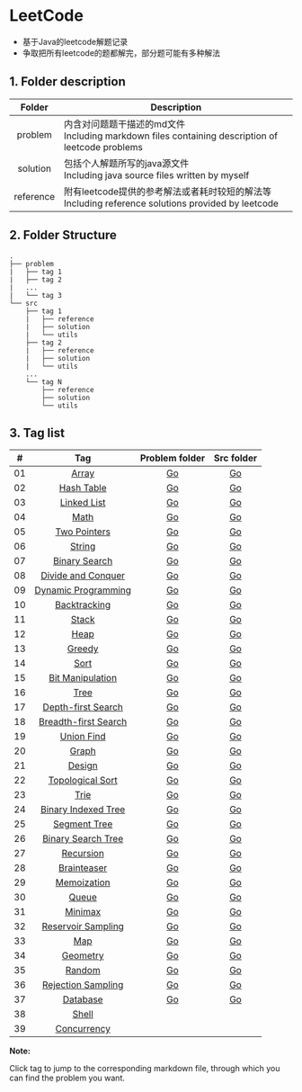 # LeetCode

* 基于Java的leetcode解题记录
* 争取把所有leetcode的题都解完，部分题可能有多种解法

## 1. Folder description  

| Folder |	Description |
| :--: | ---- |
| problem |	内含对问题题干描述的md文件  <br>Including markdown files containing description of leetcode problems |
| solution |	包括个人解题所写的java源文件  <br>Including java source files written by myself |
| reference | 附有leetcode提供的参考解法或者耗时较短的解法等  <br>Including reference solutions provided by leetcode |

## 2. Folder Structure

```
.
├── problem
|   ├── tag 1
|   ├── tag 2
|   ...
|   └── tag 3
└── src
    ├── tag 1
    |   ├── reference
    |   ├── solution
    |   └── utils
    ├── tag 2
    |   ├── reference
    |   ├── solution
    |   └── utils
    ...
    └── tag N
        ├── reference
        ├── solution
        └── utils
```


## 3. Tag list  


| # | Tag | Problem folder | Src folder |
| :----: | :----: | :----: | :----: |
| 01 | [Array](https://github.com/Apollo4634/LeetCode/tree/master/problem/array/array.md) | [Go](https://github.com/Apollo4634/LeetCode/tree/master/problem/array) | [Go](https://github.com/Apollo4634/LeetCode/tree/master/src/array) |
| 02 | [Hash Table](https://github.com/Apollo4634/LeetCode/tree/master/problem/hash_table/hash_table.md) | [Go](https://github.com/Apollo4634/LeetCode/tree/master/problem/hash_table) | [Go](https://github.com/Apollo4634/LeetCode/tree/master/src/hash_table) |
| 03 | [Linked List](https://github.com/Apollo4634/LeetCode/tree/master/problem/linked_list/linked_list.md) | [Go](https://github.com/Apollo4634/LeetCode/tree/master/problem/linked_list) | [Go](https://github.com/Apollo4634/LeetCode/tree/master/src/linked_list) |
| 04 | [Math](https://github.com/Apollo4634/LeetCode/tree/master/problem/math/math.md) | [Go](https://github.com/Apollo4634/LeetCode/tree/master/problem/math) | [Go](https://github.com/Apollo4634/LeetCode/tree/master/src/math) |
| 05 | [Two Pointers](https://github.com/Apollo4634/LeetCode/tree/master/problem/two_pointers/two_pointers.md) |[Go](https://github.com/Apollo4634/LeetCode/tree/master/problem/two_pointers)|[Go](https://github.com/Apollo4634/LeetCode/tree/master/src/two_pointers)|
| 06 | [String](https://github.com/Apollo4634/LeetCode/tree/master/problem/string/string.md) |[Go](https://github.com/Apollo4634/LeetCode/tree/master/problem/string)|[Go](https://github.com/Apollo4634/LeetCode/tree/master/src/string)|
| 07 | [Binary Search](https://github.com/Apollo4634/LeetCode/tree/master/problem/binary_search/binary_search.md) |[Go](https://github.com/Apollo4634/LeetCode/tree/master/problem/binary_search)|[Go](https://github.com/Apollo4634/LeetCode/tree/master/src/binary_search)|
| 08 | [Divide and Conquer](https://github.com/Apollo4634/LeetCode/tree/master/problem/divide_and_conquer/divide_and_conquer.md) |[Go](https://github.com/Apollo4634/LeetCode/tree/master/problem/divide_and_conquer)|[Go](https://github.com/Apollo4634/LeetCode/tree/master/src/divide_and_conquer)|
| 09 | [Dynamic Programming](https://github.com/Apollo4634/LeetCode/tree/master/problem/dynamic_programming/dynamic_programming.md) |[Go](https://github.com/Apollo4634/LeetCode/tree/master/problem/dynamic_programming)|[Go](https://github.com/Apollo4634/LeetCode/tree/master/src/dynamic_programming)|
| 10 | [Backtracking](https://github.com/Apollo4634/LeetCode/tree/master/problem/backtracking/backtracking.md) |[Go](https://github.com/Apollo4634/LeetCode/tree/master/problem/backtracking)|[Go](https://github.com/Apollo4634/LeetCode/tree/master/src/backtracking)|
| 11 | [Stack](https://github.com/Apollo4634/LeetCode/tree/master/problem/stack/stack.md) |[Go](https://github.com/Apollo4634/LeetCode/tree/master/problem/stack)|[Go](https://github.com/Apollo4634/LeetCode/tree/master/src/stack)|
| 12 | [Heap](https://github.com/Apollo4634/LeetCode/tree/master/problem/heap/heap.md) |[Go](https://github.com/Apollo4634/LeetCode/tree/master/problem/heap)|[Go](https://github.com/Apollo4634/LeetCode/tree/master/src/heap)|
| 13 | [Greedy](https://github.com/Apollo4634/LeetCode/tree/master/problem/greedy/greedy.md) |[Go](https://github.com/Apollo4634/LeetCode/tree/master/problem/greedy)|[Go](https://github.com/Apollo4634/LeetCode/tree/master/src/greedy)|
| 14 | [Sort](https://github.com/Apollo4634/LeetCode/tree/master/problem/sort/sort.md) |[Go](https://github.com/Apollo4634/LeetCode/tree/master/problem/sort)|[Go](https://github.com/Apollo4634/LeetCode/tree/master/src/sort)|
| 15 | [Bit Manipulation](https://github.com/Apollo4634/LeetCode/tree/master/problem/bit_manipulation/bit_manipulation.md) |[Go](https://github.com/Apollo4634/LeetCode/tree/master/problem/bit_manipulation)|[Go](https://github.com/Apollo4634/LeetCode/tree/master/src/bit_manipulation)|
| 16 | [Tree](https://github.com/Apollo4634/LeetCode/tree/master/problem/tree/tree.md) |[Go](https://github.com/Apollo4634/LeetCode/tree/master/problem/tree)|[Go](https://github.com/Apollo4634/LeetCode/tree/master/src/tree)|
| 17 | [Depth-first Search](https://github.com/Apollo4634/LeetCode/tree/master/problem/depth_first_search/depth_first_search.md) |[Go](https://github.com/Apollo4634/LeetCode/tree/master/problem/depth_first_search)|[Go](https://github.com/Apollo4634/LeetCode/tree/master/src/depth_first_search)|
| 18 | [Breadth-first Search](https://github.com/Apollo4634/LeetCode/tree/master/problem/breadth_first_search/breadth_first_search.md) |[Go](https://github.com/Apollo4634/LeetCode/tree/master/problem/breadth_first_search)|[Go](https://github.com/Apollo4634/LeetCode/tree/master/src/breadth_first_search)|
| 19 | [Union Find](https://github.com/Apollo4634/LeetCode/tree/master/problem/union_find/union_find.md) |[Go](https://github.com/Apollo4634/LeetCode/tree/master/problem/union_find)|[Go](https://github.com/Apollo4634/LeetCode/tree/master/src/union_find)|
| 20 | [Graph](https://github.com/Apollo4634/LeetCode/tree/master/problem/graph/graph.md) |[Go](https://github.com/Apollo4634/LeetCode/tree/master/problem/graph)|[Go](https://github.com/Apollo4634/LeetCode/tree/master/src/graph)|
| 21 | [Design](https://github.com/Apollo4634/LeetCode/tree/master/problem/design/design.md) |[Go](https://github.com/Apollo4634/LeetCode/tree/master/problem/design)|[Go](https://github.com/Apollo4634/LeetCode/tree/master/src/design)|
| 22 | [Topological Sort](https://github.com/Apollo4634/LeetCode/tree/master/problem/topological_sort/topological_sort.md) |[Go](https://github.com/Apollo4634/LeetCode/tree/master/problem/topological_sort)|[Go](https://github.com/Apollo4634/LeetCode/tree/master/src/topological_sort)|
| 23 | [Trie](https://github.com/Apollo4634/LeetCode/tree/master/problem/trie/trie.md) |[Go](https://github.com/Apollo4634/LeetCode/tree/reference/problem/trie)|[Go](https://github.com/Apollo4634/LeetCode/tree/master/src/trie)|
| 24 | [Binary Indexed Tree](https://github.com/Apollo4634/LeetCode/tree/master/problem/binary_indexed_tree/binary_indexed_tree.md) |[Go](https://github.com/Apollo4634/LeetCode/tree/master/problem/binary_indexed_tree)|[Go](https://github.com/Apollo4634/LeetCode/tree/master/src/binary_indexed_tree)|
| 25 | [Segment Tree](https://github.com/Apollo4634/LeetCode/tree/master/problem/segment_tree/segment_tree.md) |[Go](https://github.com/Apollo4634/LeetCode/tree/master/problem/segment_tree)|[Go](https://github.com/Apollo4634/LeetCode/tree/master/src/segment_tree)|
| 26 | [Binary Search Tree](https://github.com/Apollo4634/LeetCode/tree/master/problem/binary_search_tree/binary_search_tree.md) |[Go](https://github.com/Apollo4634/LeetCode/tree/master/problem/binary_search_tree)|[Go](https://github.com/Apollo4634/LeetCode/tree/master/src/binary_search_tree)|
| 27 | [Recursion](https://github.com/Apollo4634/LeetCode/tree/master/problem/recursion/recursion.md) |[Go](https://github.com/Apollo4634/LeetCode/tree/master/problem/recursion)|[Go](https://github.com/Apollo4634/LeetCode/tree/master/src/recursion)|
| 28 | [Brainteaser](https://github.com/Apollo4634/LeetCode/tree/master/problem/brainteaser) |[Go](https://github.com/Apollo4634/LeetCode/tree/master/problem/brainteaser)|[Go](https://github.com/Apollo4634/LeetCode/tree/master/src/brainteaser)|
| 29 | [Memoization](https://github.com/Apollo4634/LeetCode/tree/master/problem/memoization/memoization.md) |[Go](https://github.com/Apollo4634/LeetCode/tree/master/problem/memoization)|[Go](https://github.com/Apollo4634/LeetCode/tree/master/src/memoization)|
| 30 | [Queue](https://github.com/Apollo4634/LeetCode/tree/master/problem/queue/queue.md) |[Go](https://github.com/Apollo4634/LeetCode/tree/master/problem/queue)|[Go](https://github.com/Apollo4634/LeetCode/tree/master/src/queue)|
| 31 | [Minimax](https://github.com/Apollo4634/LeetCode/tree/master/problem/minimax/minimax.md) |[Go](https://github.com/Apollo4634/LeetCode/tree/master/problem/minimax)|[Go](https://github.com/Apollo4634/LeetCode/tree/master/src/minimax)|
| 32 | [Reservoir Sampling](https://github.com/Apollo4634/LeetCode/tree/master/problem/reservoir_sampling.md) |[Go](https://github.com/Apollo4634/LeetCode/tree/master/problem/reservoir_sampling)|[Go](https://github.com/Apollo4634/LeetCode/tree/master/src/reservoir_sampling)|
| 33 | [Map](https://github.com/Apollo4634/LeetCode/tree/master/problem/map/map.md) |[Go](https://github.com/Apollo4634/LeetCode/tree/master/problem/map)|[Go](https://github.com/Apollo4634/LeetCode/tree/master/src/map)|
| 34 | [Geometry](https://github.com/Apollo4634/LeetCode/tree/master/problem/geometry/geometry.md) |[Go](https://github.com/Apollo4634/LeetCode/tree/master/problem/geometry)|[Go](https://github.com/Apollo4634/LeetCode/tree/master/src/geometry)|
| 35 | [Random](https://github.com/Apollo4634/LeetCode/tree/master/problem/random/random.md) |[Go](https://github.com/Apollo4634/LeetCode/tree/master/problem/random)|[Go](https://github.com/Apollo4634/LeetCode/tree/master/src/random)|
| 36 | [Rejection Sampling](https://github.com/Apollo4634/LeetCode/tree/master/problem/rejection_sampling/rejection_sampling.md) |[Go](https://github.com/Apollo4634/LeetCode/tree/master/problem/rejection_sampling)|[Go](https://github.com/Apollo4634/LeetCode/tree/master/src/rejection_sampling)|
| 37 | [Database](https://github.com/Apollo4634/LeetCode/tree/master/problem/database/database.md) |[Go](https://github.com/Apollo4634/LeetCode/tree/master/problem/database)|[Go](https://github.com/Apollo4634/LeetCode/tree/master/src/database)|
| 38 | [Shell](https://github.com/Apollo4634/LeetCode/tree/master/problem/shell/shell.md) |||
| 39 | [Concurrency](https://github.com/Apollo4634/LeetCode/tree/master/problem/concurrency/concurrency.md) |||

**Note:**  

Click tag to jump to the corresponding markdown file, through which you can find the problem you want.

